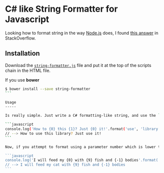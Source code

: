 C# like String Formatter for Javascript
================

Looking how to format string in the way [Node.js](http://nodejs.org/api/util.html#util_util_format_format) does, I found [this answer](http://stackoverflow.com/a/4673436) in StackOverflow.

Installation
-----

Download the [`string-formatter.js`](https://raw.githubusercontent.com/pandres95/string-formatter/master/string-formatter.js) file and put it at the top of the scripts chain in the HTML file.

If you use **bower**
````bash
$ bower install --save string-formatter
```

Usage
-----

Is really simple. Just write a C# formatting-like string, and use the `format` function indicating the parameters to be replaced, the magic is done by this library.

```javascript
console.log('How to {0} this {1}? Just {0} it!'.format('use', 'library'));
// --> How to use this library? Just use it!
```

Now, if you attempt to format using a parameter number which is lower than 0 or upper than the items' number, it will return the same {#} string:

```javascript
console.log('I will feed my {0} with {9} fish and {-1} bodies'.format('cat', 'fresh', 'dead'));
// --> I will feed my cat with {9} fish and {-1} bodies
```
